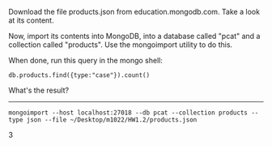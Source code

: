 Download the file products.json from education.mongodb.com. Take a look at its content.

Now, import its contents into MongoDB, into a database called "pcat" and a collection called "products". Use the mongoimport utility to do this.

When done, run this query in the mongo shell:

	db.products.find({type:"case"}).count()

What's the result?

----

	mongoimport --host localhost:27018 --db pcat --collection products --type json --file ~/Desktop/m1022/HW1.2/products.json

3
